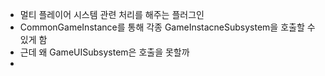 - 멀티 플레이어 시스템 관련 처리를 해주는 플러그인 
- CommonGameInstance를 통해 각종 GameInstacneSubsystem을 호출할 수 있게 함 
- 근데 왜 GameUISubsystem은 호출을 못할까
- 



